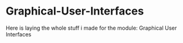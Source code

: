 # Graphical-User-Interfaces
Here is laying the whole stuff i made for the module: Graphical User Interfaces
